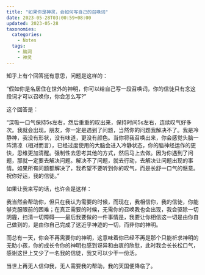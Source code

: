 ```yaml
---
title: "如果你是神灵，会如何写自己的召唤词"
date: 2023-05-28T03:00:59+08:00
updated: 2023-05-28
taxonomies:
  categories:
    - Notes
  tags:
    - 脑洞
    - 神灵
---
```


知乎上有个回答挺有意思，问题是这样的：

“假如你是名居住在世外的神明，你可以给自己写一段召唤词，你的信徒只有念这段词才可以召唤你，你会怎么写?”

这个回答是：

“深吸一口气保持5s左右，然后重重的叹出来，保持时间5s左右，连续叹气好多次。我就会出现。朋友，你一定是遇到了问题，当然你的问题我解决不了。我是冷静神，我没有形状，没有味道，更没有颜色。当你将我召唤出来，你会感觉头脑一阵清凉（相对而言），已经过度使用的大脑会进入冷静状态，你的脑神经运作的更快，思维更加清醒。强制性去思考其他的方式，然后马上去做。因为你遇到了问题，那就一定要去解决问题。解决不了问题，就去行动，去解决让问题出现的事情。如果所有问题都解决了，我希望不要听到你的叹气，而是长舒一口气的惬意。祝你好运，我的信徒。”

如果让我来写的话，也许会是这样：

我当然会帮助你，但只在我认为需要的时候，而现在，我相信你，我的信徒，你能够克服眼前的困难；在真正需要的时候，无需你的召唤我也会出现，我会驱除一切阴霾，扫清一切障碍——最后我要做的一件事情是，我要让你相信这一切是由你自己做到的，是由你自己完成了这近乎神迹的一切，而非你的神明。

而总有一天，你会不再需要你的神明，这意味着你已经不再是那个只能祈求神明的无助小孩，你的成长令你的神明也感到讶异和由衷的欣慰，此时我会长长松口气，感谢这世上又少了一名我的信徒，我又可以少干一份活。

当世上再无人信仰我，无人需要我的帮助，我的天国便降临了。